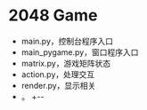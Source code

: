 2048 Game
======
+ main.py，控制台程序入口
+ main_pygame.py，窗口程序入口
+ matrix.py，游戏矩阵状态
+ action.py，处理交互
+ render.py，显示相关
+ 。
+--
